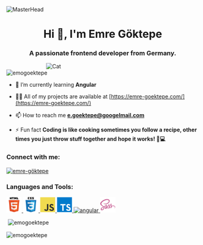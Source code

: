 ![MasterHead](https://images-wixmp-ed30a86b8c4ca887773594c2.wixmp.com/f/3cf06a29-04a0-4466-9f83-ab6b9658149f/dfw6bqy-74554ae5-1f17-4c2f-8604-e615e2da0075.gif?token=eyJ0eXAiOiJKV1QiLCJhbGciOiJIUzI1NiJ9.eyJzdWIiOiJ1cm46YXBwOjdlMGQxODg5ODIyNjQzNzNhNWYwZDQxNWVhMGQyNmUwIiwiaXNzIjoidXJuOmFwcDo3ZTBkMTg4OTgyMjY0MzczYTVmMGQ0MTVlYTBkMjZlMCIsIm9iaiI6W1t7InBhdGgiOiJcL2ZcLzNjZjA2YTI5LTA0YTAtNDQ2Ni05ZjgzLWFiNmI5NjU4MTQ5ZlwvZGZ3NmJxeS03NDU1NGFlNS0xZjE3LTRjMmYtODYwNC1lNjE1ZTJkYTAwNzUuZ2lmIn1dXSwiYXVkIjpbInVybjpzZXJ2aWNlOmZpbGUuZG93bmxvYWQiXX0.CG74VRXIJ3fM6Z9yjQGYr7_49KCQo4keX7AoUE3cB1I)
<h1 align="center">Hi 👋, I'm Emre Göktepe</h1>
<h3 align="center">A passionate frontend developer from Germany.</h3>
<img align="right" alt="Cat" width="400" src="https://media4.giphy.com/media/v1.Y2lkPTc5MGI3NjExdTUyZjlrcXpuOGM5bTd5bnh3NjQ4cWVnYTNiM2E1cW94d2IycW5iZiZlcD12MV9pbnRlcm5hbF9naWZfYnlfaWQmY3Q9Zw/Rpl1sod1vCXK0L2SUN/giphy.gif"/>

<p align="left"> <img src="https://komarev.com/ghpvc/?username=emogoektepe&label=Profile%20views&color=0e75b6&style=flat" alt="emogoektepe" /> </p>

- 🌱 I’m currently learning **Angular**

- 👨‍💻 All of my projects are available at [https://emre-goektepe.com/](https://emre-goektepe.com/)

- 📫 How to reach me **e.goektepe@googelmail.com**

- ⚡ Fun fact **Coding is like cooking sometimes you follow a recipe, other times you just throw stuff together and hope it works! 🍳💻**

<h3 align="left">Connect with me:</h3>
<p align="left">
<a href="https://linkedin.com/in/emre-göktepe" target="blank"><img align="center" src="https://raw.githubusercontent.com/rahuldkjain/github-profile-readme-generator/master/src/images/icons/Social/linked-in-alt.svg" alt="emre-göktepe" height="30" width="40" /></a>
</p>

<h3 align="left">Languages and Tools:</h3>
<p align="left"> <a href="https://www.w3.org/html/" target="_blank" rel="noreferrer"> <img src="https://raw.githubusercontent.com/devicons/devicon/master/icons/html5/html5-original-wordmark.svg" alt="html5" width="40" height="40"/> </a> <a href="https://www.w3schools.com/css/" target="_blank" rel="noreferrer"> <img src="https://raw.githubusercontent.com/devicons/devicon/master/icons/css3/css3-original-wordmark.svg" alt="css3" width="40" height="40"/> </a> <a href="https://developer.mozilla.org/en-US/docs/Web/JavaScript" target="_blank" rel="noreferrer"> <img src="https://raw.githubusercontent.com/devicons/devicon/master/icons/javascript/javascript-original.svg" alt="javascript" width="40" height="40"/> </a> <a href="https://www.typescriptlang.org/" target="_blank" rel="noreferrer"> <img src="https://raw.githubusercontent.com/devicons/devicon/master/icons/typescript/typescript-original.svg" alt="typescript" width="40" height="40"/> </a> <a href="https://angular.io" target="_blank" rel="noreferrer"> <img src="https://angular.io/assets/images/logos/angular/angular.svg" alt="angular" width="40" height="40"/> </a> <a href="https://sass-lang.com" target="_blank" rel="noreferrer"> <img src="https://raw.githubusercontent.com/devicons/devicon/master/icons/sass/sass-original.svg" alt="sass" width="40" height="40"/> </a> </p>

<p>&nbsp;<img align="center" src="https://github-readme-stats.vercel.app/api?username=emogoektepe&show_icons=true&locale=en" alt="emogoektepe" /></p>

<p><img align="center" src="https://github-readme-streak-stats.herokuapp.com/?user=emogoektepe&" alt="emogoektepe" /></p>
